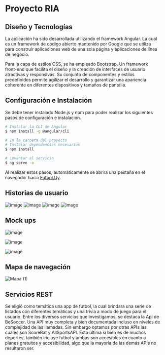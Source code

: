 # Proyecto RIA

## Diseño y Tecnologías
La aplicación ha sido desarrollada utilizando el framework Angular. La cual es un framework de código abierto mantenido por Google que se utiliza para construir aplicaciones web de una sola página y aplicaciones de línea de negocio. 

Para la capa de estilos CSS, se ha empleado Bootstrap. Un framework front-end que facilita el diseño y la creación de interfaces de usuario atractivas y responsivas. Su conjunto de componentes y estilos predefinidos permite agilizar el desarrollo y garantizar una apariencia coherente en diferentes dispositivos y tamaños de pantalla.

## Configuración e Instalación
 Se debe tener instalado Node.js y npm para poder realizar los siguientes pasos de configuración e instalación.

 ```bash
# Instalar la CLI de Angular
$ npm install -g @angular/cli

# En la carpeta del proyecto
# Instalar dependencias necesarias
$ npm install

# Levantar el servicio 
$ ng serve -o

```
Al realizar estos pasos, automáticamente se abrira una pestaña en el navegador hacia [Futbol.Uy](http://localhost:4200/).

## Historias de usuario
![image](https://github.com/BrunoEspalter/ProyectoRIA/assets/81487084/16740eeb-fd46-42c4-ad29-3f64ff4ad258)
![image](https://github.com/BrunoEspalter/ProyectoRIA/assets/81487084/03dc4b68-cb46-4198-8198-421f75a52450)
![image](https://github.com/BrunoEspalter/ProyectoRIA/assets/81487084/0583151c-110d-4cdb-bb8f-9743fdec757b)
![image](https://github.com/BrunoEspalter/ProyectoRIA/assets/81487084/eae49887-0819-487f-8b3b-bb412e599ae1)


## Mock ups 
![image](https://github.com/BrunoEspalter/ProyectoRIA/assets/81487084/976b07cb-2d8f-4999-bfad-6a54cdc67e23)

![image](https://github.com/BrunoEspalter/ProyectoRIA/assets/81487084/682d986c-c190-4d4b-928a-9fe4ed2e6142)

![image](https://github.com/BrunoEspalter/ProyectoRIA/assets/81487084/948649d1-5697-40c1-9b7e-99398a240fd6)


## Mapa de navegación 
![Mapa (1)](https://github.com/BrunoEspalter/ProyectoRIA/assets/81487084/46528805-86f2-4708-a573-d1746166d47c)

## Servicios REST
Se eligió como temática una app de futbol, la cual brindara una serie de listados con diferentes temáticas y una trivia a modo de juego para el usuario. Entre los diversos servicios que investigamos, se destaca la Api de BeSoccer. Una API muy completa y bien documentada incluso en niveles de complejidad de las llamadas. Sin embargo optamos por otras APIs las cuales son ScoreBat y AllSportsAPI. Esta última si bien es de muchos deportes, también incluye futbol y ambas son accesibles en cuanto a planes gratuitos  y accesibilidad, algo que la mayoría de las demás APIs no resultaron ser.
